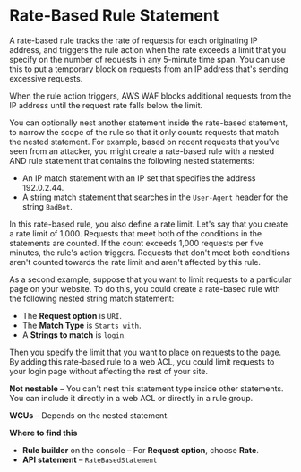# Rate\-Based Rule Statement<a name="waf-rule-statement-type-rate-based"></a>

A rate\-based rule tracks the rate of requests for each originating IP address, and triggers the rule action when the rate exceeds a limit that you specify on the number of requests in any 5\-minute time span\. You can use this to put a temporary block on requests from an IP address that's sending excessive requests\. 

When the rule action triggers, AWS WAF blocks additional requests from the IP address until the request rate falls below the limit\.

You can optionally nest another statement inside the rate\-based statement, to narrow the scope of the rule so that it only counts requests that match the nested statement\. For example, based on recent requests that you've seen from an attacker, you might create a rate\-based rule with a nested AND rule statement that contains the following nested statements: 
+ An IP match statement with an IP set that specifies the address 192\.0\.2\.44\.
+ A string match statement that searches in the `User-Agent` header for the string `BadBot`\.

In this rate\-based rule, you also define a rate limit\. Let's say that you create a rate limit of 1,000\. Requests that meet both of the conditions in the statements are counted\. If the count exceeds 1,000 requests per five minutes, the rule's action triggers\. Requests that don't meet both conditions aren't counted towards the rate limit and aren't affected by this rule\.

As a second example, suppose that you want to limit requests to a particular page on your website\. To do this, you could create a rate\-based rule with the following nested string match statement: 
+ The **Request option** is `URI`\.
+ The **Match Type** is `Starts with`\. 
+ A **Strings to match** is `login`\. 

Then you specify the limit that you want to place on requests to the page\. By adding this rate\-based rule to a web ACL, you could limit requests to your login page without affecting the rest of your site\.

**Not nestable** – You can't nest this statement type inside other statements\. You can include it directly in a web ACL or directly in a rule group\. 

**WCUs** – Depends on the nested statement\.

**Where to find this**
+ **Rule builder** on the console – For **Request option**, choose **Rate**\.
+ **API statement** – `RateBasedStatement`